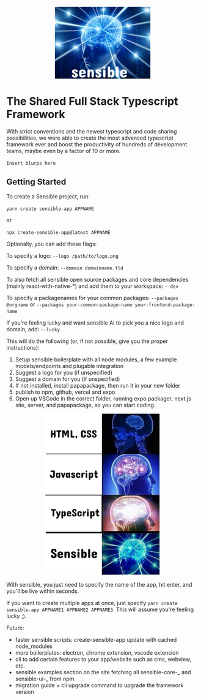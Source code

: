 <p align="center">
  <img src="./assets/icon.png" width="250" />
</p>

# The Shared Full Stack Typescript Framework

With strict conventions and the newest typescript and code sharing possibilities, we were able to create the most advanced typescript framework ever and boost the productivity of hundreds of development teams, maybe even by a factor of 10 or more.

`Insert blurps here`

## Getting Started

To create a Sensible project, run:

`yarn create sensible-app APPNAME`

or

`npx create-sensible-app@latest APPNAME`

Optionally, you can add these flags:

To specify a logo:
`--logo /path/to/logo.png`

To specify a domain:
`--domain domainname.tld`

To also fetch all sensible open source packages and core dependencies (mainly react-with-native-\*) and add them to your workspace:
`--dev`

To specify a packagenames for your common packages:
`--packages @orgname` or `--packages your-common-package-name your-frontend-package-name`

If you're feeling lucky and want sensible AI to pick you a nice logo and domain, add:
`--lucky`

This will do the following (or, if not possible, give you the proper instructions):

1. Setup sensible boilerplate with all node modules, a few example models/endpoints and plugable integration
2. Suggest a logo for you (if unspecified)
3. Suggest a domain for you (if unspecified)
4. If not installed, install papapackage, then run it in your new folder
5. publish to npm, github, vercel and expo
6. Open up VSCode in the correct folder, running expo packager, next.js site, server, and papapackage, so you can start coding.

<p align="center">
  <img src="./assets/sensible-meme.png" width="300" />
</p>

With sensible, you just need to specify the name of the app, hit enter, and you'll be live within seconds.

If you want to create multiple apps at once, just specify `yarn create sensible-app APPNAME1 APPNAME2 APPNAME3`. This will assume you're feeling lucky ;).

Future:

- faster sensible scripts: create-sensible-app update with cached node_modules
- more boilerplates: electron, chrome extension, vscode extension
- cli to add certain features to your app/website such as cms, webview, etc.
- sensible examples section on the site fetching all sensible-core-_ and sensible-ui-_ from npm
- migration guide + cli upgrade command to upgrade the framework version

